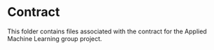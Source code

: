 # Contract

This folder contains files associated with the contract for the
Applied Machine Learning group project.
